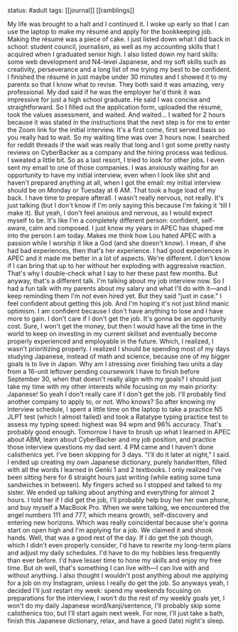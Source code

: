 status: #adult 
tags: [[journal]] [[ramblings]] 

My life was brought to a halt and I continued it. I woke up early so that I can use the laptop to make my résumé and apply for the bookkeeping job. Making the résumé was a piece of cake. I just listed down what I did back in school: student council, journalism, as well as my accounting  skills that I acquired when I graduated senior high. I also listed down my hard skills: some web development and N4-level Japanese, and my soft skills such as creativity, perseverance and a long list of me trying my best to be confident. I finished the résumé in just maybe under 30 minutes and I showed it to my parents so that I know what to revise. They both said it was amazing, very professional. My dad said if he was the employer he'd think it was impressive for just a high school graduate. He said I was concise and straightforward. So I filled out the application form, uploaded the résumé, took the values assessment, and waited. And waited... I waited for 2 hours because it was stated in the instructions that the next step is for me to enter the Zoom link for the initial interview. It's a first come, first served basis so you really had to wait. So my waiting time was over 3 hours now. I searched for reddit threads if the wait was really that long and I got some pretty nasty reviews on CyberBacker as a company and the hiring process was tedious. I sweated a little bit. So as a last resort, I tried to look for other jobs. I even sent my email to one of those companies. I was anxiously waiting for an opportunity to have my initial interview, even when I look like shit and haven't prepared anything at all, when I got the email: my initial interview should be on Monday or Tuesday at 6 AM. That took a huge load of my back. I have time to prepare afterall. I wasn't really nervous, not really. It's just talking (but I don't know if I'm only saying this because I'm faking it 'till I make it). But yeah, I don't feel anxious and nervous, as I would expect myself to be. It's like I'm a completely different person: confident, self-aware, calm and composed. I just know my years in APEC has shaped me into the person I am today. Makes me think how Lou hated APEC with a passion while I worship it like a God (and she doesn't know). I mean, if she had bad experiences, then that's her experience. I had good experiences in APEC and it made me better in a lot of aspects. We're different. I don't know if I can bring that up to her without her exploding with aggressive reaction. That's why I double-check what I say to her these past few months. But anyway, that's a different talk. I'm talking about my job interview now. So I had a fun talk with my parents about my salary and what I'll do with it—and I keep reminding them I'm not even hired yet. But they said "just in case." I feel confident about getting this job. And I'm hoping it's not just blind manic optimism. I am confident because I don't have anything to lose and I have more to gain. I don't care if I don't get the job. It's gonna be an opportunity cost. Sure, I won't get the money, but then I would have all the time in the world to keep on investing in my current skillset and eventually become properly experienced and employable in the future. Which, I realized, I wasn't prioritizing properly. I realized I should be spending most of my days studying Japanese, instead of math and science, because one of my bigger goals is to live in Japan. Why am I stressing over finishing two units a day from a 16-unit leftover pending coursework I have to finish before September 30, when that doesn't really align with my goals? I should just take my time with my other interests while focusing on my main priority: Japanese! So yeah I don't really care if I don't get the job. I'll probably find another company to apply to, or not. Who knows? So after knowing my interview schedule, I spent a little time on the laptop to take a practice N5 JLPT test (which I almost failed) and took a Ratatype typing practice test to assess my typing speed: highest was 94 wpm and 96% accuracy. That's probably good enough. Tomorrow I have to brush up what I learned in APEC about ABM, learn about CyberBacker and my job position, and practice those interview questions my dad sent. 4 PM came and I haven't done calisthenics yet. I've been skipping for 3 days. "I'll do it later at night," I said. I ended up creating my own Japanese dictionary, purely handwritten, filled with all the words I learned in Genki 1 and 2 textbooks. I only realized I've been sitting here for 6 straight hours just writing (while eating some tuna sandwiches  in between). My fingers ached so I stopped and talked to my sister. We ended up talking about anything and everything for almost 2 hours. I told her if I did get the job, I'll probably help buy her her own phone, and buy myself a MacBook Pro. When we were talking, we encountered the angel numbers 111 and 777, which means growth, self-discovery and entering new horizons. Which was really coincidental because she's gonna start on open high and I'm applying for a job. We claimed it and shook hands. Well, that was a good rest of the day. If I do get the job though, which I didn't even properly consider, I'd have to rewrite my long-term plans and adjust my daily schedules. I'd have to do my hobbies less frequently than ever before. I'd have lesser time to hone my skills and enjoy my free time. But oh well, that's something I can live with—I can live with and without anything. I also thought I wouldn't post anything about me applying for a job on my Instagram, unless I really do get the job. So anyways yeah, I decided I'll just restart my week: spend my weekends focusing on preparations for the interview, I won't do the rest of my weekly goals yet, I won't do my daily Japanese word/kanji/sentence, I'll probably skip some calisthenics too, but I'll start again next week. For now, I'll just take a bath, finish this Japanese dictionary, relax, and have a good (late) night's sleep.